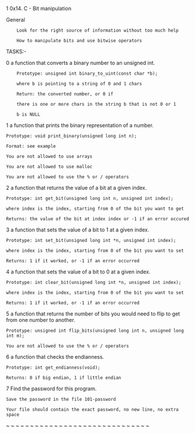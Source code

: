 1 0x14. C - Bit manipulation

General

        Look for the right source of information without too much help

        How to manipulate bits and use bitwise operators

TASKS:-

0  a function that converts a binary number to an unsigned int.

        Prototype: unsigned int binary_to_uint(const char *b);

        where b is pointing to a string of 0 and 1 chars

        Return: the converted number, or 0 if

        there is one or more chars in the string b that is not 0 or 1

        b is NULL

1  a function that prints the binary representation of a number.

	Prototype: void print_binary(unsigned long int n);

	Format: see example

	You are not allowed to use arrays

	You are not allowed to use malloc

	You are not allowed to use the % or / operators

2 a function that returns the value of a bit at a given index.

	Prototype: int get_bit(unsigned long int n, unsigned int index);

	where index is the index, starting from 0 of the bit you want to get

	Returns: the value of the bit at index index or -1 if an error occured

3  a function that sets the value of a bit to 1 at a given index.

	Prototype: int set_bit(unsigned long int *n, unsigned int index);

	where index is the index, starting from 0 of the bit you want to set

	Returns: 1 if it worked, or -1 if an error occurred

4 a function that sets the value of a bit to 0 at a given index.

	Prototype: int clear_bit(unsigned long int *n, unsigned int index);

	where index is the index, starting from 0 of the bit you want to set

	Returns: 1 if it worked, or -1 if an error occurred

5 a function that returns the number of bits you would need to flip to get from one number to another.

	Prototype: unsigned int flip_bits(unsigned long int n, unsigned long int m);

	You are not allowed to use the % or / operators

6  a function that checks the endianness.

	Prototype: int get_endianness(void);
	
	Returns: 0 if big endian, 1 if little endian

7 Find the password for this program.

	Save the password in the file 101-password

	Your file should contain the exact password, no new line, no extra space


~
~
~
~
~
~
~
~
~
~
~
~
~
~
~
~
~
~
~
~
~
~
~
~
~
~
~
~
~
~
